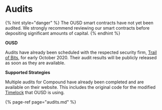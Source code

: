 # Audits

{% hint style="danger" %}
The OUSD smart contracts have not yet been audited. We strongly recommend reviewing our smart contracts before depositing significant amounts of capital.
{% endhint %}

**OUSD**

Audits have already been scheduled with the respected security firm, [Trail of Bits](https://www.trailofbits.com/), for early October 2020. Their audit results will be publicly released as soon as they are available.

**Supported Strategies**

Multiple audits for Compound have already been completed and are available on their website. This includes the original code for the modified [Timelock](../smart-contracts/api/timelock.md) that OUSD is using.

{% page-ref page="audits.md" %}





